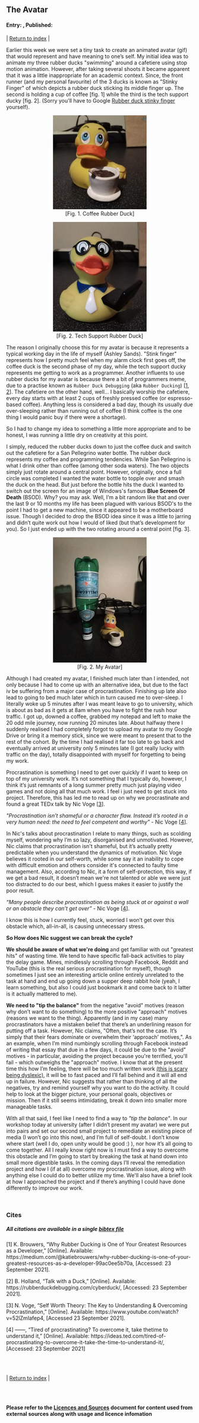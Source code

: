 ## The Avatar
#### Entry: <span id="index"></span>, Published: <span id="published"></span>

<span class="priv_entry" style="display: inline;"></span>
| 
[Return to index](../)
| 
<span class="next_entry" style="display: inline;"></span>

Earlier this week we were set a tiny task to create an animated avatar (gif) that would represent and have meaning to one’s self. My initial idea was to animate my three rubber ducks "swimming" around a cafetiere using stop motion animation. However, after taking several shoots it became apparent that it was a little inappropriate for an academic context. Since, the front runner (and my personal favourite) of the 3 ducks is known as "Stinky Finger" of which depicts a rubber duck sticking its middle finger up. The second is holding a cup of coffee [fig. 1] while the third is the tech support ducky [fig. 2]. (Sorry you'll have to Google [Rubber duck stinky finger](https://www.google.com/search?q=ruber+duck+stinky+finger) yourself). 

<p style="text-align: center;">
<img src="../resources/j1-coffeeDuck.jpg" style="margin-left: auto; margin-right: auto; width: 50%" >
<br />
[Fig. 1. Coffee Rubber Duck]
</p>

<p style="text-align: center;">
<img src="../resources/j1-techDuck.jpg" style="margin-left: auto; margin-right: auto; width: 50%" >
<br />
[Fig. 2. Tech Support Rubber Duck]
</p>

The reason I originally choose this for my avatar is because it represents a typical working day in the life of myself (Ashley Sands). "Stink finger" represents how I pretty much feel when my alarm clock first goes off, the coffee duck is the second phase of my day, while the tech support ducky represents me getting to work as a programmer. Another influents to use rubber ducks for my avatar is because there a bit of programmers meme, due to a practise known as ``Rubber Duck Debugging`` (aka ``Rubber Ducking``) [[1](#c1), [2](#c2)]. The cafetiere on the other hand, well... I basically worship the cafetiere, every day starts with at least 2 cups of freshly pressed coffee (or espresso-based coffee). Anything less is considered a bad day, though its usually due over-sleeping rather than running out of coffee (I think coffee is the one thing I would panic buy if there were a shortage).  

So I had to change my idea to something a little more appropriate and to be honest, I was running a little dry on creativity at this point.

I simply, reduced the rubber ducks down to just the coffee duck and switch out the cafetiere for a San Pellegrino water bottle. The rubber duck represents my coffee and programming tendencies. While San Pellegrino is what I drink other than coffee (among other soda waters). The two objects simply just rotate around a central point. However, originally, once a full circle was completed I wanted the water bottle to topple over and smash the duck on the head. But just before the bottle hits the duck I wanted to switch out the screen for an image of Windows's famous **Blue Screen Of Death** (BSOD). Why? you may ask. Well, I’m a bit random like that and over the last 9 or 10 months my life has been plagued with various BSOD's to the point I had to get a new machine, since it appeared to be a motherboard issue. Though I decided to drop the BSOD idea since it was a little to jarring and didn’t quite work out how I would of liked (but that’s development for you). So I just ended up with the two rotating around a central point [fig. 3].

<p style="text-align: center;">
<img src="../resources/j1-avatar.gif" style="margin-left: auto; margin-right: auto; width: 50%" >
<br />
[Fig. 2. My Avatar]
</p>

Although I had created my avatar, I finished much later than I intended, not only because I had to come up with an alternative idea, but due to the fact iv be suffering from a major case of procrastination. Finishing up late also lead to going to bed much later which in turn caused me to over-sleep. I literally woke up 5 minutes after I was meant leave to go to university, which is about as bad as it gets at 8am when you have to fight the rush hour traffic. I got up, downed a coffee, grabbed my notepad and left to make the 20 odd mile journey, now running 20 minutes late. About halfway there I suddenly realised I had completely forgot to upload my avatar to my Google Drive or bring it a memory stick, since we were meant to present that to the rest of the cohort. By the time I had realised it far too late to go back and eventually arrived at university only 5 minutes late (I got really lucky with traffic on the day), totally disappointed with myself for forgetting to being my work.

Procrastination is something I need to get over quickly if I want to keep on top of my university work. It’s not something that I typically do, however, I think it’s just remnants of a long summer pretty much just playing video games and not doing all that much work. I feel  i just need to get stuck into project. Therefore, this has led me to read up on why we procrastinate and found a great TEDx talk by Nic Voge [[3](#c3)].

*"Procrastination isn’t shameful or a character flaw. Instead it’s rooted in a very human need: the need to feel competent and worthy"* - Nic Voge [[4](#c4)].

In Nic's talks about procrastination I relate to many things, such as scolding myself, wondering why I’m so lazy, disorganised and unmotivated. However, Nic claims that procrastination isn't shameful, but it’s actually pretty predictable when you understand the dynamics of motivation. Nic Voge believes it rooted in our self-worth, while some say it an inability to cope with difficult emotion and others consider it's connected to faulty time management. Also, according to Nic, it a form of self-protection, this way, if we get a bad result, it doesn’t mean we're not talented or able we were just too distracted to do our best, which I guess makes it easier to justify the poor result. 

*“Many people describe procrastination as being stuck at or against a wall or an obstacle they can’t get over”*  -  Nic Voge [[4](#c4)].

I know this is how I currently feel, stuck, worried I won’t get over this obstacle which, all-in-all, is causing unnecessary stress.

**So How does Nic suggest we can break the cycle?**

**We should be aware of what we're doing** and get familiar with out "greatest hits" of wasting time. We tend to have specific fall-back activities to play the delay game. Mines, mindlessly scrolling through Facebook, Reddit and YouTube (this is the real serious procrastination for myself), though sometimes I just see an interesting article online entirely unrelated to the task at hand and end up going down a supper deep rabbit hole (yeah, I learn something, but also I could just bookmark it and come back to it latter is it actually mattered to me).

**We need to "tip the balance"** from the negative "avoid" motives (reason why don’t want to do something) to the more positive "approach" motives (reasons we want to the thing). Apparently (and in my case) many procrastinators have a mistaken belief that there’s an underlining reason for putting off a task. However, Nic claims, "Often, that’s not the case. It’s simply that their fears dominate or overwhelm their ‘approach’ motives,". As an example, when I’m mind numbingly scrolling through Facebook instead of writing that essay that due in a few days, it could be due to the "avoid" motives - in particular, avoiding the project because you're terrified, you'll fail - which outweighs the "approach" motive. I know that at the present time this how I’m feeling, there will be too much written work [(this is scary being dyslexic)](./journal_0), it will be to fast paced and I’ll fall behind and it will all end up in failure. However, Nic suggests that rather than thinking of all the negatives, try and remind yourself why you want to do the activity. It could help to look at the bigger picture, your personal goals, objectives or mission. Then if it still seems intimidating, break it down into smaller more manageable tasks.

With all that said, I feel like I need to find a way to *"tip the balance"*. In our workshop today at university (after I didn’t present my avatar) we were put into pairs and set our second small project to remediate an existing piece of media (I won’t go into this now), and I’m full of self-doubt. I don’t know where start (well I do, open unity would be good :) ), nor how it’s all going to come together. All I really know right now is I must find a way to overcome this obstacle and I’m going to start by breaking the task at hand down into small more digestible tasks. In the coming days I’ll reveal the remediation project and how I (if at all) overcome my procrastination issue, along with anything else I could do to better utilize my time. We'll also have a brief look at how I approached the project and if there’s anything I could have done differently to improve our work.



<br />

### Cites
##### All citations are available in a single [bibtex file](../references.bib)

<p id="c1">
[1] K. Brouwers, “Why Rubber Ducking is One of Your Greatest Resources as a Developer,” [Online]. Available: https://medium.com/@katiebrouwers/why-rubber-ducking-is-one-of-your-greatest-resources-as-a-developer-99ac0ee5b70a, [Accessed: 23 September 2021]. 
</p>
<p id="c2">
[2] B. Holland, “Talk with a Duck,” [Online]. Available: https://rubberduckdebugging.com/cyberduck/, [Accessed: 23 September 2021]. 
</p>
<p id="c3">
[3] N. Voge,  “Self Worth Theory: The Key to Understanding & Overcoming Procrastination,”    [Online]. Available: https://www.youtube.com/watch?v=52lZmIafep4, [Accessed 23 September 2021].
</p>
<p id="c4">
[4] ——, “Tired of procrastinating? To overcome it, take thetime to understand it,” [Online].   Available: https://ideas.ted.com/tired-of-procrastinating-to-overcome-it-take-the-time-to-understand-it/, [Accessed: 23 September 2021]
</p>

<br />
<br />

<span class="priv_entry" style="display: inline;"></span>
| 
[Return to index](../)
| 
<span class="next_entry" style="display: inline;"></span>

<br />
<br />

**Please refer to the [Licences and Sources](../resources/licences-and-sources) document for content used from external sources along with usage and licence infomation**

<br />

<script>
// Store the entry id and published values in a JS script, to make life easier with updateing links.
entry_id  = 1
published = "23-09-2021" 
week = 1

document.getElementById("index").innerHTML = entry_id
document.getElementById("published").innerHTML   = `${published} (Week: ${week})`


next_page = "journal_"+ (entry_id + 1)
priv_page = "journal_"+ (entry_id - 1)

next_links = document.getElementsByClassName("next_entry")
priv_links = document.getElementsByClassName("priv_entry")

// atempt to fetch the next page. 
// if we get an ok responce display the next links, 
// otherwise we have most likely reaced the end.
fetch('./'+next_page+'.html')
    .then (
        responce => {
        if ( responce.ok ) 
            for ( let i in next_links )
                next_links[i].innerHTML = '<a href="./'+next_page+'">Next ></a>'
        }
    )

// only display the priv page link if we have gone past the first page.
// theres no need to fetch the prv page, since we know the min id is 0
if (entry_id > 0)
    for ( let i in priv_links )
        priv_links[i].innerHTML = '<a href="./'+priv_page+'">< Priv</a>'


</script>